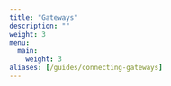 ```yaml
---
title: "Gateways"
description: ""
weight: 3
menu:
  main:
    weight: 3
aliases: [/guides/connecting-gateways]
---
```

